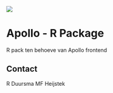 ![](https://badgen.net/badge/shintolabs/development/orange)
# Apollo - R Package
R pack ten behoeve van Apollo frontend


## Contact
R Duursma
MF Heijstek

